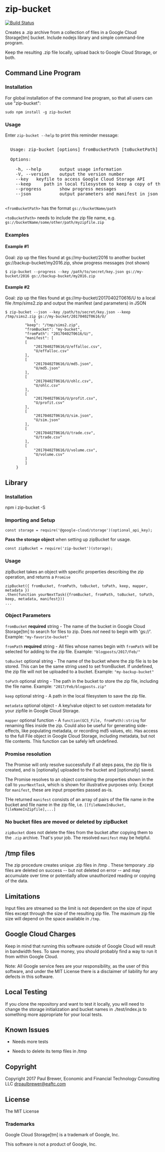 # zip-bucket

[![Build Status](https://travis-ci.org/DrPaulBrewer/zip-bucket.svg?branch=master)](https://travis-ci.org/DrPaulBrewer/zip-bucket)

Creates a .zip archive from a collection of files in a Google Cloud Storage[tm] bucket.  Include nodejs library and simple command-line program.

Keep the resulting .zip file locally, upload back to Google Cloud Storage, or both.

## Command Line Program

### Installation

For global installation of the command line program, so that all users can use "zip-bucket":

    sudo npm install -g zip-bucket

### Usage

Enter `zip-bucket --help` to print this reminder message:

<pre>

  Usage: zip-bucket [options] fromBucketPath [toBucketPath]

  Options:

    -h, --help       output usage information
    -V, --version    output the version number
    --key <keyfile>  keyfile to access Google Cloud Storage API
    --keep <keep>    path in local filesystem to keep a copy of the .zip file
    --progress       show progress messages
    --json           output parameters and manifest in json at program completion

</pre>

`<fromBucketPath>` has the format `gs://bucketName/path`

`<toBucketPath>` needs to include the zip file name, e.g. `gs://bucketName/some/other/path/myzipfile.zip`

### Examples

#### Example #1

Goal: zip up the files found at gs://my-bucket/2016 to another bucket gs://backup-bucket/my2016.zip, show progress messages (not shown)

    $ zip-bucket --progress --key /path/to/secret/key.json gs://my-bucket/2016 gs://backup-bucket/my2016.zip

#### Example #2

Goal: zip up the files found at gs://my-bucket/20170402T0616/U to a local file /tmp/sims2.zip and output the manifest (and parameters) in JSON

    $ zip-bucket --json --key /path/to/secret/key.json --keep /tmp/sims2.zip gs://my-bucket/20170402T0616/U/
                 {
		     "keep": "/tmp/sims2.zip",
		     "fromBucket": "my-bucket",
		     "fromPath": "20170402T0616/U/",
		     "manifest": [
			 [
			     "20170402T0616/U/effalloc.csv",
			     "U/effalloc.csv"
			 ],
			 [
			     "20170402T0616/U/md5.json",
			     "U/md5.json"
			 ],
			 [
			     "20170402T0616/U/ohlc.csv",
			     "U/ohlc.csv"
			 ],
			 [
			     "20170402T0616/U/profit.csv",
			     "U/profit.csv"
			 ],
			 [
			     "20170402T0616/U/sim.json",
			     "U/sim.json"
			 ],
			 [
			     "20170402T0616/U/trade.csv",
			     "U/trade.csv"
			 ],
			 [
			     "20170402T0616/U/volume.csv",
			     "U/volume.csv"
			 ]
		     ]
		 }


## Library

### Installation

npm i zip-bucket -S

### Importing and Setup

    const storage = require('@google-cloud/storage')(optional_api_key);

**Pass the storage object** when setting up zipBucket for usage.

    const zipBucket = require('zip-bucket')(storage);

### Usage

zipBucket takes an object with specific properties describing the zip operation, and returns a `Promise`

    zipBucket({ fromBucket, fromPath, toBucket, toPath, keep, mapper, metadata })
    .then(function yourNextTask({fromBucket, fromPath, toBucket, toPath, keep, metadata, manifest}))
    ...

### Object Parameters

`fromBucket` **required** string - The name of the bucket in Google Cloud Storage[tm] to search for files to zip.  Does *not* need to begin with 'gs://'.  Example:  `"my-favorite-bucket"`

`fromPath` **required** string - All files whose names begin with `fromPath` will be selected for adding to the zip file.
Example: `"blogposts/2017/Feb/"`

`toBucket` optional string - The name of the bucket where the zip file is to be stored.  This can be the same string used to set fromBucket.  If undefined, the zip file will not be uploaded to a bucket.  Example: `"my-backup-bucket"`

`toPath` optional string - The path in the bucket to store the zip file, including the file name. Example: `"2017/Feb/blogposts.zip"`

`keep` optional string - A path in the local filesystem to save the zip file.

`metadata` optional object - A key/value object to set custom metadata for your zipfile in Google Cloud Storage.

`mapper` optional function - A `function(GCS_File, fromPath):string` for renaming files inside the zip.  Could also be useful for generating side-effects, like populating metadata, or recording md5 values, etc. Has access to the full File object
in Google Cloud Storage, including metadata, but not file contents. This function can be safely left undefined.

### Promise resolution

The Promise will only resolve successfully if all steps pass, the zip file is created, and is [optionally] uploaded
to the bucket and [optionally] saved.  

The Promise resolves to an object containing the properties shown in the call to `yourNextTask`, which is shown for illustrative purposes only.  Except for `manifest`, these are input properties passed as-is.

THe returned `manifest` consists of an array of pairs of the file name in the bucket and file name in the zip file, i.e. `[[fileNameInBucket, fileNameInZipfile],...]`

### No bucket files are moved or deleted by zipBucket

`zipBucket` does not delete the files from the bucket after copying them to the `.zip` archive. That's your job. The resolved `manifest` may be helpful.

## /tmp files

The zip procedure creates unique .zip files in /tmp . These temporary .zip files are deleted on success -- but not deleted on error -- and may accumulate over time or potentially allow unauthorized reading or
copying of the data.  

## Limitations

Input files are streamed so the limit is not dependent on the size of input files except through the size
of the resulting zip file.  The maximum zip file size will depend on the space available in `/tmp`.  


## Google Cloud Charges

Keep in mind that running this software outside of Google Cloud will result in bandwidth fees. To save money,
you should probably find a way to run it from within Google Cloud.

Note:  All Google service fees are your responsibility, as the user of this software, and under the MIT License there is
a disclaimer of liability for any defects in this software.

## Local Testing

If you clone the repository and want to test it locally, you will need to change the storage initialization and
bucket names in ./test/index.js to something more appropriate for your local tests.  

## Known Issues

* Needs more tests

* Needs to delete its temp files in /tmp

## Copyright

Copyright 2017 Paul Brewer, Economic and Financial Technology Consulting LLC <drpaulbrewer@eaftc.com>

## License

The MIT License

### Trademarks

Google Cloud Storage[tm] is a trademark of Google, Inc.

This software is not a product of Google, Inc.




